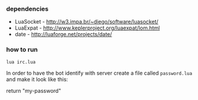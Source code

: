 ### dependencies

 * LuaSocket - http://w3.impa.br/~diego/software/luasocket/
 * LuaExpat - http://www.keplerproject.org/luaexpat/lom.html
 * date - http://luaforge.net/projects/date/

### how to run

    lua irc.lua

In order to have the bot identify with server create a file
called `password.lua` and make it look like this:

   return "my-password"
